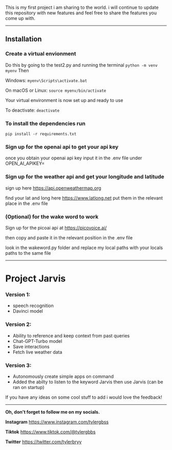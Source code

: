 This is my first project i am sharing to the world. 
i will continue to update this repository with new 
features and feel free to share the features you 
come up with.

__________________________________________________

## Installation

### Create a virtual envionment
Do this by going to the test2.py and running the terminal
`python -m venv myenv`
Then

Windows:
`myenv\Scripts\activate.bat`

On macOS or Linux:
`source myenv/bin/activate`

Your virtual environment is now set up and ready to use

To deactivate:
`deactivate`

### To install the dependencies run
`pip install -r requirements.txt` 

### Sign up for the openai api to get your api key
once you obtain your openai api key input it in the .env file under OPEN_AI_APIKEY=

### Sign up for the weather api and get your longitude and latitude
sign up here https://api.openweathermap.org

find your lat and long here https://www.latlong.net
put them in the relevant place in the .env file

### (Optional) for the wake word to work
Sign up for the picoai api at https://picovoice.ai/

then copy and paste it in the relevant position in the .env file

look in the wakeword.py folder and replace my local paths with your locals paths to the same file


__________________________________________________

# Project Jarvis

### Version 1:

- speech recognition
- Davinci model

### Version 2: 

- Ability to reference and keep context from past queries
- Chat-GPT-Turbo model
- Save interactions
- Fetch live weather data

### Version 3: 

- Autonomously create simple apps on command
- Added the abilty to listen to the keyword Jarvis then use Jarvis (can be ran on startup)


If you have any ideas on some cool stuff to add i would love the feedback!

__________________________________________________

**Oh, don't forget to follow me on my socials.**

**Instagram**
https://www.instagram.com/tylergbss

**Tiktok**
https://www.tiktok.com/@tylergbbs

**Twitter**
https://twitter.com/tylerbryy 


